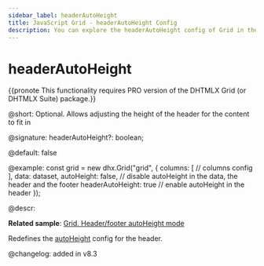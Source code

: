 ```yaml
---
sidebar_label: headerAutoHeight
title: JavaScript Grid - headerAutoHeight Config 
description: You can explore the headerAutoHeight config of Grid in the documentation of the DHTMLX JavaScript UI library. Browse developer guides and API reference, try out code examples and live demos, and download a free 30-day evaluation version of DHTMLX Suite.
---
```


# headerAutoHeight

{{pronote This functionality requires PRO version of the DHTMLX Grid (or DHTMLX Suite) package.}}

@short: Optional. Allows adjusting the height of the header for the content to fit in

@signature: headerAutoHeight?: boolean;

@default: false

@example:
const grid = new dhx.Grid("grid", {
    columns: [
        // columns config
    ],
    data: dataset,
    autoHeight: false, // disable autoHeight in the data, the header and the footer
    headerAutoHeight: true // enable autoHeight in the header
});

@descr: 

**Related sample**: [Grid. Header/footer autoHeight mode](https://snippet.dhtmlx.com/jwz9k66d?tag=grid)

Redefines the [autoHeight](grid/api/grid_autoheight_config.md) config for the header.

@changelog: added in v8.3
